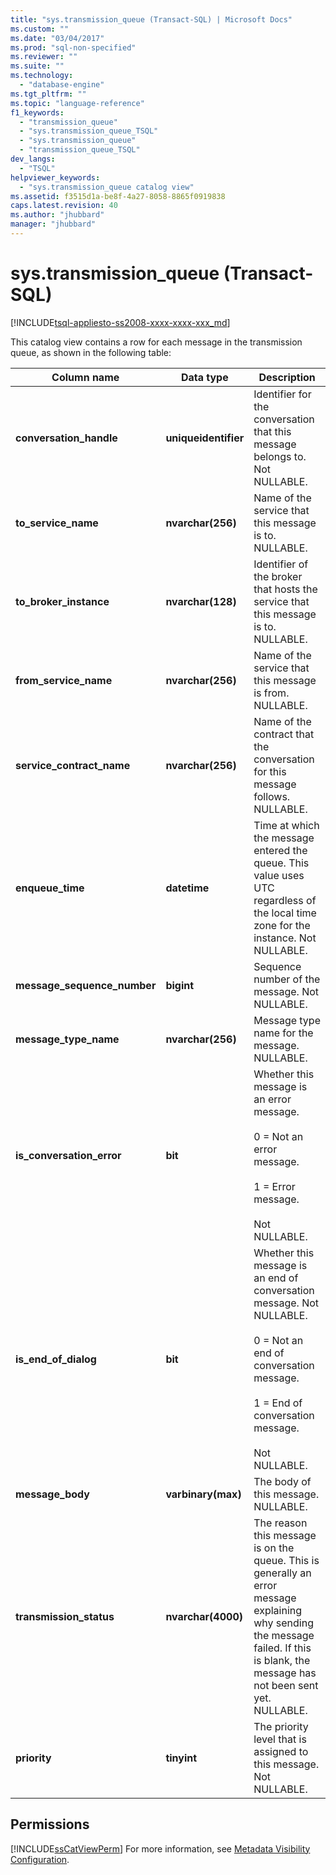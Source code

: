 ```yaml
---
title: "sys.transmission_queue (Transact-SQL) | Microsoft Docs"
ms.custom: ""
ms.date: "03/04/2017"
ms.prod: "sql-non-specified"
ms.reviewer: ""
ms.suite: ""
ms.technology: 
  - "database-engine"
ms.tgt_pltfrm: ""
ms.topic: "language-reference"
f1_keywords: 
  - "transmission_queue"
  - "sys.transmission_queue_TSQL"
  - "sys.transmission_queue"
  - "transmission_queue_TSQL"
dev_langs: 
  - "TSQL"
helpviewer_keywords: 
  - "sys.transmission_queue catalog view"
ms.assetid: f3515d1a-be8f-4a27-8058-8865f0919838
caps.latest.revision: 40
ms.author: "jhubbard"
manager: "jhubbard"
---
```

# sys.transmission_queue (Transact-SQL)
[!INCLUDE[tsql-appliesto-ss2008-xxxx-xxxx-xxx_md](../../../a9retired/includes/tsql-appliesto-ss2008-xxxx-xxxx-xxx-md.md)]

  This catalog view contains a row for each message in the transmission queue, as shown in the following table:  
  
|Column name|Data type|Description|  
|-----------------|---------------|-----------------|  
|**conversation_handle**|**uniqueidentifier**|Identifier for the conversation that this message belongs to. Not NULLABLE.|  
|**to_service_name**|**nvarchar(256)**|Name of the service that this message is to. NULLABLE.|  
|**to_broker_instance**|**nvarchar(128)**|Identifier of the broker that hosts the service that this message is to. NULLABLE.|  
|**from_service_name**|**nvarchar(256)**|Name of the service that this message is from. NULLABLE.|  
|**service_contract_name**|**nvarchar(256)**|Name of the contract that the conversation for this message follows. NULLABLE.|  
|**enqueue_time**|**datetime**|Time at which the message entered the queue. This value uses UTC regardless of the local time zone for the instance. Not NULLABLE.|  
|**message_sequence_number**|**bigint**|Sequence number of the message. Not NULLABLE.|  
|**message_type_name**|**nvarchar(256)**|Message type name for the message. NULLABLE.|  
|**is_conversation_error**|**bit**|Whether this message is an error message.<br /><br /> 0 = Not an error message.<br /><br /> 1 = Error message.<br /><br /> Not NULLABLE.|  
|**is_end_of_dialog**|**bit**|Whether this message is an end of conversation message. Not NULLABLE.<br /><br /> 0 = Not an end of conversation message.<br /><br /> 1 = End of conversation message.<br /><br /> Not NULLABLE.|  
|**message_body**|**varbinary(max)**|The body of this message. NULLABLE.|  
|**transmission_status**|**nvarchar(4000)**|The reason this message is on the queue. This is generally an error message explaining why sending the message failed. If this is blank, the message has not been sent yet. NULLABLE.|  
|**priority**|**tinyint**|The priority level that is assigned to this message. Not NULLABLE.|  
  
## Permissions  
 [!INCLUDE[ssCatViewPerm](../../../relational-databases/reference/system-catalog-views/includes/sscatviewperm-md.md)] For more information, see [Metadata Visibility Configuration](../../../relational-databases/security/metadata-visibility-configuration.md).  
  
  